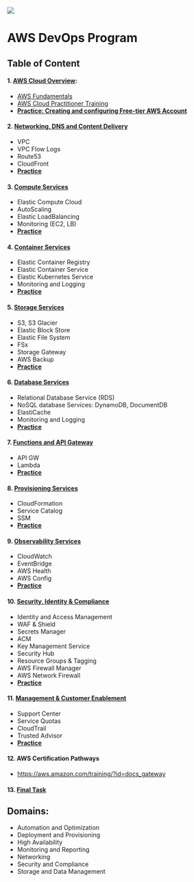![](https://dunhamconnect.com/wp-content/uploads/aws-migration-1200x675.jpg)


# AWS DevOps Program

## Table of Content

#### 1. [AWS Cloud Overview](/materials/01_aws_cloud_overview/Readme.md):
- [AWS Fundamentals](https://aws.amazon.com/getting-started/fundamentals-core-concepts/)
- [AWS Cloud Practitioner Training](https://youtu.be/3hLmDS179YE)
- [**Practice: Creating and configuring Free-tier AWS Account**](/materials/01_aws_cloud_overview/tasks/Readme.md)

#### 2. [Networking, DNS and Content Delivery](/materials/02_networking_dns_and_content_delivery/Readme.md)
- VPC
- VPC Flow Logs
- Route53
- CloudFront
- [**Practice**](/materials/02_networking_dns_and_content_delivery/tasks/Readme.md)


#### 3. [Compute Services](/materials/03_compute_services/Readme.md)
- Elastic Compute Cloud
- AutoScaling
- Elastic LoadBalancing
- Monitoring (EC2, LB)
- [**Practice**](/materials/03_compute_services/tasks/Readme.md)


#### 4. [Container Services](/materials/04_container_services/Readme.md)
- Elastic Container Registry
- Elastic Container Service
- Elastic Kubernetes Service
- Monitoring and Logging
- [**Practice**](/materials/04_container_services/tasks/Readme.md)

#### 5. [Storage Services](/materials/05_storage_services/Readme.md)
- S3, S3 Glacier
- Elastic Block Store
- Elastic File System
- FSx
- Storage Gateway
- AWS Backup
- [**Practice**](/materials/05_storage_services/tasks/Readme.md)

#### 6. [Database Services](materials/06_database_services/Readme.md)
- Relational Database Service (RDS)
- NoSQL database Services: DynamoDB, DocumentDB
- ElastiCache
- Monitoring and Logging
- [**Practice**](/materials/06_database_services/tasks/Readme.md)
#### 7. [Functions and API Gateway](/materials/07_functions_and_api_gateway/Readme.md)
- API GW
- Lambda
- [**Practice**](/materials/07_functions_and_api_gateway/tasks/Readme.md)

#### 8. [Provisioning Services](/materials/08_provisioning_services/Readme.md)
- CloudFormation
- Service Catalog
- SSM
- [**Practice**](/materials/08_provisioning_services/tasks/Readme.md)

#### 9. [Observability Services](/materials/09_observability_services/Readme.md)
- CloudWatch
- EventBridge
- AWS Health
- AWS Config
- [**Practice**](/materials/09_observability_services/tasks/Readme.md)

#### 10. [Security, Identity & Compliance](/materials/10_security_identity_&_compliance/README.md)

- Identity and Access Management
- WAF & Shield
- Secrets Manager
- ACM
- Key Management Service
- Security Hub
- Resource Groups & Tagging
- AWS Firewall Manager
- AWS Network Firewall
- [**Practice**](/materials/10_security_identity_&_compliance/tasks/Readme.md)

#### 11. [Management & Customer Enablement](/materials/11_management_&_customer_enablement/Readme.md)
- Support Center
- Service Quotas
- CloudTrail
- Trusted Advisor
- [**Practice**](/materials/11_management_&_customer_enablement/tasks/Readme.md)

#### 12. AWS Certification Pathways
- https://aws.amazon.com/training/?id=docs_gateway

#### 13. [Final Task](/materials/13_Final_Task/Readme.md)


## Domains:

- Automation and Optimization
- Deployment and Provisioning
- High Availability
- Monitoring and Reporting
- Networking
- Security and Compliance
- Storage and Data Management